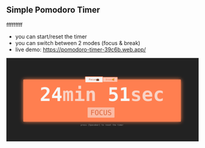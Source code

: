 ## Simple Pomodoro Timer
fffffffff
- you can start/reset the timer
- you can switch between 2 modes (focus & break)
- live demo: https://pomodoro-timer-39c6b.web.app/
<div style="text-align: center;">
  <img src="./resources/screenshot.png" />
</div>
